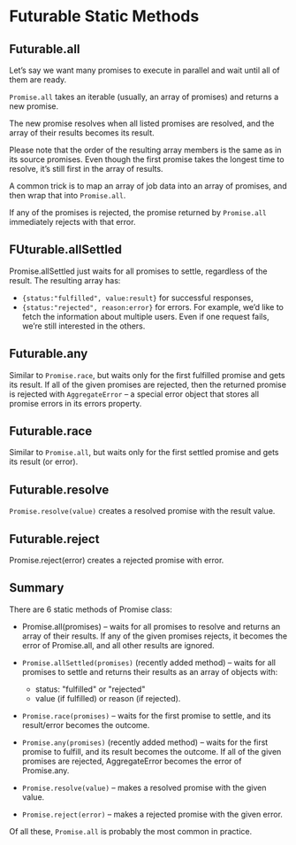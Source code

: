 # Futurable Static Methods

## Futurable.all

Let’s say we want many promises to execute in parallel and wait until all of them are ready.

`Promise.all` takes an iterable (usually, an array of promises) and returns a new promise.

The new promise resolves when all listed promises are resolved, and the array of their results becomes its result.

Please note that the order of the resulting array members is the same as in its source promises. Even though the first promise takes the longest time to resolve, it’s still first in the array of results.

A common trick is to map an array of job data into an array of promises, and then wrap that into `Promise.all`.

If any of the promises is rejected, the promise returned by `Promise.all` immediately rejects with that error.

## FUturable.allSettled

Promise.allSettled just waits for all promises to settle, regardless of the result. The resulting array has:

- `{status:"fulfilled", value:result}` for successful responses,
- `{status:"rejected", reason:error}` for errors.
  For example, we’d like to fetch the information about multiple users. Even if one request fails, we’re still interested in the others.

## Futurable.any

Similar to `Promise.race`, but waits only for the first fulfilled promise and gets its result. If all of the given promises are rejected, then the returned promise is rejected with `AggregateError` – a special error object that stores all promise errors in its errors property.

## Futurable.race

Similar to `Promise.all`, but waits only for the first settled promise and gets its result (or error).

## Futurable.resolve

`Promise.resolve(value)` creates a resolved promise with the result value.

## Futurable.reject

Promise.reject(error) creates a rejected promise with error.

## Summary

There are 6 static methods of Promise class:

- Promise.all(promises) – waits for all promises to resolve and returns an array of their results. If any of the given promises rejects, it becomes the error of Promise.all, and all other results are ignored.

- `Promise.allSettled(promises)` (recently added method) – waits for all promises to settle and returns their results as an array of objects with:

  - status: "fulfilled" or "rejected"
  - value (if fulfilled) or reason (if rejected).

- `Promise.race(promises)` – waits for the first promise to settle, and its result/error becomes the outcome.

- `Promise.any(promises)` (recently added method) – waits for the first promise to fulfill, and its result becomes the outcome. If all of the given promises are rejected, AggregateError becomes the error of Promise.any.

- `Promise.resolve(value)` – makes a resolved promise with the given value.

- `Promise.reject(error)` – makes a rejected promise with the given error.

Of all these, `Promise.all` is probably the most common in practice.
